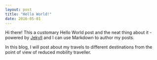 ```yaml
---
layout: post
title: "Hello World!"
date: 2016-05-01
---
```


Hi there! This a customary Hello World post and the neat thing about it - powered by [Jekyll](http://jekyllrb.com) and I can use Markdown to author my posts. 

In this blog, I will post about my travels to different destinations from the point of view of reduced mobility traveller. 
